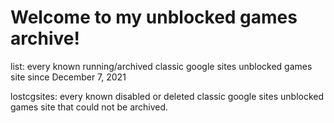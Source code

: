# Welcome to my unblocked games archive!

list: every known running/archived classic google sites unblocked games site since December 7, 2021

lostcgsites: every known disabled or deleted classic google sites unblocked games site that could not be archived.
